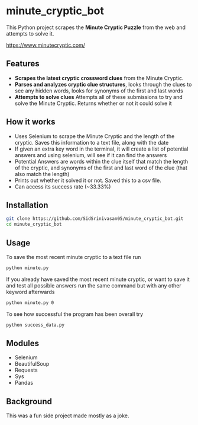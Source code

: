 # minute_cryptic_bot

This Python project scrapes the **Minute Cryptic Puzzle** from the web and attempts to solve it.

https://www.minutecryptic.com/

## Features
- **Scrapes the latest cryptic crossword clues** from the Minute Cryptic.
- **Parses and analyzes cryptic clue structures**, looks through the clues to see any hidden words, looks for synonyms of the first and last words
- **Attempts to solve clues** Attempts all of these submissions to try and solve the Minute Cryptic. Returns whether or not it could solve it

## How it works
- Uses Selenium to scrape the Minute Cryptic and the length of the cryptic. Saves this information to a text file, along with the date
- If given an extra key word in the terminal, it will create a list of potential answers and using selenium, will see if it can find the answers
- Potential Answers are words within the clue itself that match the length of the cryptic, and synonyms of the first and last word of the clue (that also match the length)
- Prints out whether it solved it or not. Saved this to a csv file.
- Can access its success rate (~33.33%)

## Installation
```sh
git clone https://github.com/SidSrinivasan05/minute_cryptic_bot.git
cd minute_cryptic_bot
```

## Usage
To save the most recent minute cryptic to a text file run
```sh
python minute.py
```

If you already have saved the most recent minute cryptic, or want to save it and test all possible answers run the same command but with any other keyword afterwards
```sh
python minute.py 0
```

To see how successful the program has been overall try
```sh
python success_data.py
```


## Modules
- Selenium
- BeautifulSoup
- Requests
- Sys
- Pandas

## Background
This was a fun side project made mostly as a joke. 
